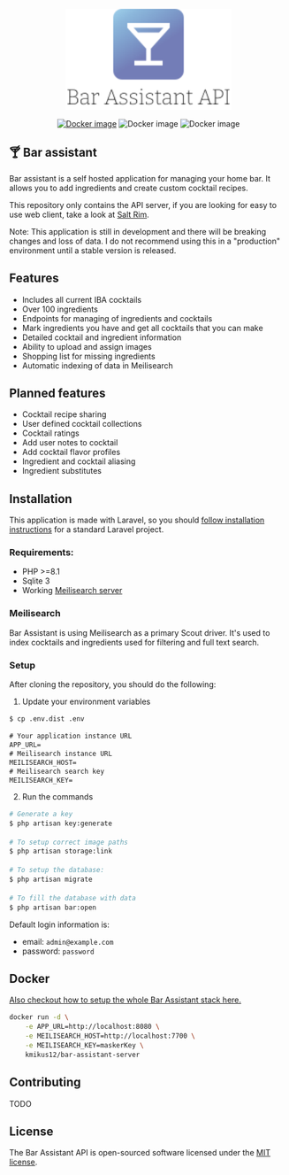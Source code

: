 <p align="center">
    <a href="https://karlomikus.com" target="_blank"><img src="resources/art/logotype.svg" alt="Bar assistant Logo" width="300"></a>
</p>

<p align="center">
    <a href="https://hub.docker.com/r/kmikus12/bar-assistant-server"><img src="https://img.shields.io/docker/v/kmikus12/bar-assistant-server?style=for-the-badge" alt="Docker image"></a>
    <img src="https://img.shields.io/github/license/karlomikus/bar-assistant?style=for-the-badge" alt="Docker image">
    <img src="https://img.shields.io/github/workflow/status/karlomikus/bar-assistant/Test%20application?style=for-the-badge" alt="Docker image">
</p>

## 🍸 Bar assistant

Bar assistant is a self hosted application for managing your home bar. It allows you to add ingredients and create custom cocktail recipes.

This repository only contains the API server, if you are looking for easy to use web client, take a look at [Salt Rim](https://github.com/karlomikus/vue-salt-rim).

Note: This application is still in development and there will be breaking changes and loss of data. I do not recommend using this in a "production" environment until a stable version is released.

## Features

- Includes all current IBA cocktails
- Over 100 ingredients
- Endpoints for managing of ingredients and cocktails
- Mark ingredients you have and get all cocktails that you can make
- Detailed cocktail and ingredient information
- Ability to upload and assign images
- Shopping list for missing ingredients
- Automatic indexing of data in Meilisearch

## Planned features

- Cocktail recipe sharing
- User defined cocktail collections
- Cocktail ratings
- Add user notes to cocktail
- Add cocktail flavor profiles
- Ingredient and cocktail aliasing
- Ingredient substitutes

## Installation

This application is made with Laravel, so you should [follow installation instructions](https://laravel.com/docs/9.x/deployment) for a standard Laravel project.

### Requirements:

- PHP >=8.1
- Sqlite 3
- Working [Meilisearch server](https://github.com/meilisearch)

### Meilisearch

Bar Assistant is using Meilisearch as a primary Scout driver. It's used to index cocktails and ingredients used for filtering and full text search.

### Setup

After cloning the repository, you should do the following:

1. Update your environment variables

``` bash
$ cp .env.dist .env
```

``` env
# Your application instance URL
APP_URL=
# Meilisearch instance URL
MEILISEARCH_HOST=
# Meilisearch search key
MEILISEARCH_KEY=
```

2. Run the commands
``` bash
# Generate a key
$ php artisan key:generate

# To setup correct image paths
$ php artisan storage:link

# To setup the database:
$ php artisan migrate

# To fill the database with data
$ php artisan bar:open
```

Default login information is:

- email: `admin@example.com`
- password: `password`

## Docker

[Also checkout how to setup the whole Bar Assistant stack here.](https://github.com/karlomikus/vue-salt-rim#docker-compose)

``` bash
docker run -d \
    -e APP_URL=http://localhost:8080 \
    -e MEILISEARCH_HOST=http://localhost:7700 \
    -e MEILISEARCH_KEY=maskerKey \
    kmikus12/bar-assistant-server
```

## Contributing

TODO

## License

The Bar Assistant API is open-sourced software licensed under the [MIT license](https://opensource.org/licenses/MIT).
